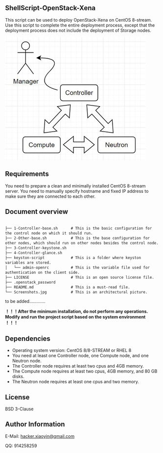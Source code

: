 ## ShellScript-OpenStack-Xena

This script can be used to deploy OpenStack-Xena on CentOS 8-stream. Use this script to complete the entire deployment process, except that the deployment process does not include the deployment of Storage nodes.

![](https://github.com/bcYwpK3/ShellScript-OpenStack-xena/blob/main/Screenshots.jpg)

## Requirements

You need to prepare a clean and minimally installed CentOS 8-stream server.  You need to manually specify hostname and fixed IP address to make sure they are connected to each other.

## Document overview
~~~

├── 1-Controller-base.sh      # This is the basic configuration for the control node on which it should run.
├── 2-Other-base.sh           # This is the base configuration for other nodes, which should run on other nodes besides the control node.
├── 3-Controller-keystone.sh
├── 4-Controller-glance.sh
├── keyston-script            # This is a folder where keyston variables are stored.
│   └── admin-openrc          # This is the variable file used for authentication on the client side.
├── LICENSE                   # This is an open source license file.
├── .openstack_password
├── README.md                 # This is a must-read file.
└── Screenshots.jpg           # This is an architectural picture.
~~~
to be added.............

**！！！After the minimum installation, do not perform any operations. Modify and run the project script based on the system environment  ！！！**

## Dependencies

- Operating system version: CentOS 8/8-STREAM or RHEL 8
- You need at least one Controller node, one Compute node, and one Neutron node.
- The Controller node requires at least two cpus and 4GB memory.
- The Compute node requires at least two cpus, 4GB memory, and 80 GB disks.
- The Neutron node requires at least one cpus and two memory.

## License

BSD 3-Clause

## Author Information

E-Mail: hacker.xiaoyin@gmail.com

QQ: 914258259

